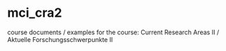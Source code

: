 # mci_cra2
course documents / examples for the course: Current Research Areas II / Aktuelle Forschungsschwerpunkte II

